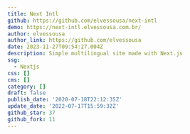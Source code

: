 ```yaml
---
title: Next Intl
github: https://github.com/elvessousa/next-intl
demo: https://next-intl.elvessousa.com.br/
author: elvessousa
author_link: https://github.com/elvessousa
date: 2023-11-27T09:54:27.004Z
description: Simple multilingual site made with Next.js
ssg:
  - Nextjs
css: []
cms: []
category: []
draft: false
publish_date: '2020-07-18T22:12:35Z'
update_date: '2022-07-17T15:59:32Z'
github_star: 37
github_fork: 11
---
```

